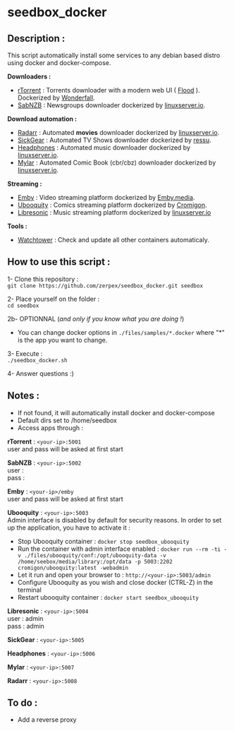 # seedbox_docker

## Description :
This script automatically install some services to any debian based distro using docker and docker-compose.

**Downloaders :**
- [rTorrent](https://github.com/rakshasa/rtorrent) : Torrents downloader with a modern web UI ( [Flood](https://github.com/jfurrow/flood) ). Dockerized by [Wonderfall](https://github.com/Wonderfall/dockerfiles/tree/master/rtorrent-flood).
- [SabNZB](https://sabnzbd.org/) : Newsgroups downloader dockerized by [linuxserver.io](https://github.com/linuxserver/docker-sabnzbd).

**Download automation :**
- [Radarr](https://github.com/Radarr/Radarr) : Automated **movies** downloader dockerized by [linuxserver.io](https://github.com/linuxserver/docker-headphones).
- [SickGear](https://github.com/SickGear/SickGear) : Automated TV Shows downloader dockerized by [ressu](https://github.com/SickGear/SickGear.Docker).
- [Headphones](https://github.com/rembo10/headphones) : Automated music downloader dockerized by [linuxserver.io](https://github.com/linuxserver/docker-headphones).
- [Mylar](https://github.com/evilhero/mylar) : Automated Comic Book (cbr/cbz) downloader dockerized by [linuxserver.io](https://github.com/linuxserver/docker-mylar).  

**Streaming :**
- [Emby](https://emby.media/) : Video streaming platform dockerized by [Emby.media](https://hub.docker.com/r/emby/embyserver/).
- [Ubooquity](https://vaemendis.net/ubooquity/) : Comics streaming platform dockerized by [Cromigon](https://github.com/cromigon/ubooquity-docker).
- [Libresonic](https://github.com/Libresonic/libresonic) : Music streaming platform dockerized by [linuxserver.io](https://github.com/linuxserver/docker-libresonic)

**Tools :**
- [Watchtower](https://github.com/v2tec/watchtower) : Check and update all other containers automaticaly.

## How to use this script :
1- Clone this repository :  
`git clone https://github.com/zerpex/seedbox_docker.git seedbox`

2- Place yourself on the folder :  
`cd seedbox`

2b- OPTIONNAL (_and only if you know what you are doing !_)  
- You can change docker options in `./files/samples/*.docker` where "*" is the app you want to change.

3- Execute :  
`./seedbox_docker.sh`

4- Answer questions :)

## Notes :
- If not found, it will automatically install docker and docker-compose
- Default dirs set to /home/seedbox
- Access apps through :

**rTorrent** : `<your-ip>:5001`  
 user and pass will be asked at first start

**SabNZB** : `<your-ip>:5002`  
 user :  
 pass :

**Emby** : `<your-ip>/emby`  
 user and pass will be asked at first start

**Ubooquity** : `<your-ip>:5003`  
 Admin interface is disabled by default for security reasons. In order to set up the application, you have to activate it :
  - Stop Ubooquity container :
`docker stop seedbox_ubooquity`
  - Run the container with admin interface enabled :
`docker run --rm -ti -v ./files/ubooquity/conf:/opt/ubooquity-data -v /home/seebox/media/library:/opt/data -p 5003:2202 cromigon/ubooquity:latest -webadmin`
  - Let it run and open your browser to : `http://<your-ip>:5003/admin`
  - Configure Ubooquity as you wish and close docker (CTRL-Z) in the terminal
  - Restart ubooquity container :
`docker start seedbox_ubooquity`

**Libresonic** : `<your-ip>:5004`  
 user : admin  
 pass : admin

**SickGear** : `<your-ip>:5005`

**Headphones** : `<your-ip>:5006`

**Mylar** : `<your-ip>:5007`

**Radarr** : `<your-ip>:5008`

## To do :
- Add a reverse proxy
